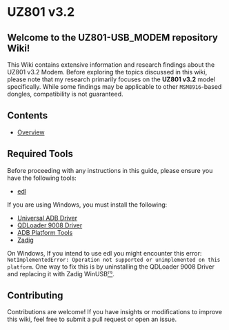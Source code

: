 # UZ801 v3.2

## Welcome to the UZ801-USB_MODEM repository Wiki!

This Wiki contains extensive information and research findings about the UZ801 v3.2 Modem. Before exploring the topics discussed in this wiki, please note that my research primarily focuses on the **UZ801 v3.2** model specifically. While some findings may be applicable to other `MSM8916`-based dongles, compatibility is not guaranteed.

## Contents

- [Overview](https://github.com/AlienWolfX/UZ801-USB_MODEM/wiki/Hello)

## Required Tools

Before proceeding with any instructions in this guide, please ensure you have the following tools:

- [edl](https://github.com/bkerler/edl)

If you are using Windows, you must install the following:

- [Universal ADB Driver](https://adb.clockworkmod.com/)
- [QDLoader 9008 Driver](https://qdloader9008.com/)
- [ADB Platform Tools](https://gist.github.com/ifiokjr/b70882d3f1182ed48ec7eefa5c93a740)
- [Zadig](https://zadig.akeo.ie/)

On Windows, If you intend to use edl you might encounter this error: `NotImplementedError: Operation not supported or unimplemented on this platform`. One way to fix this is by uninstalling the QDLoader 9008 Driver and replacing it with Zadig WinUSB[⁽¹⁾](https://github.com/bkerler/edl/issues/349#issuecomment-2060152724).

## Contributing

Contributions are welcome! If you have insights or modifications to improve this wiki, feel free to submit a pull request or open an issue.
